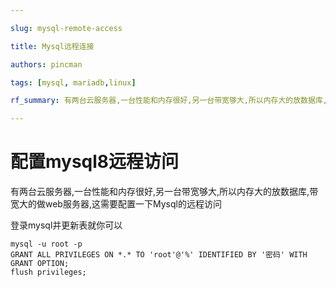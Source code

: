 ```yaml
---

slug: mysql-remote-access

title: Mysql远程连接

authors: pincman

tags: [mysql, mariadb,linux]

rf_summary: 有两台云服务器,一台性能和内存很好,另一台带宽够大,所以内存大的放数据库,带宽大的做web服务器,这需要配置一下Mysql的远程访问

---
```


# 配置mysql8远程访问

有两台云服务器,一台性能和内存很好,另一台带宽够大,所以内存大的放数据库,带宽大的做web服务器,这需要配置一下Mysql的远程访问

登录mysql并更新表就你可以

```shell
mysql -u root -p 
GRANT ALL PRIVILEGES ON *.* TO 'root'@'%' IDENTIFIED BY '密码' WITH GRANT OPTION;
flush privileges;
```
